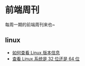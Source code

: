 # 前端周刊
每周一期的前端周刊来也~

## linux

* [如何查看 Linux 版本信息](https://blog.csdn.net/lu_embedded/article/details/44350445)
* [查看 Linux 系统是 32 位还是 64 位](https://blog.csdn.net/u013991521/article/details/78289901)
